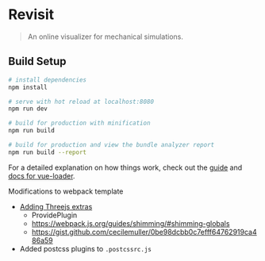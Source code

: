 # Revisit

> An online visualizer for mechanical simulations.

## Build Setup

``` bash
# install dependencies
npm install

# serve with hot reload at localhost:8080
npm run dev

# build for production with minification
npm run build

# build for production and view the bundle analyzer report
npm run build --report
```

For a detailed explanation on how things work, check out the [guide](http://vuejs-templates.github.io/webpack/) and [docs for vue-loader](http://vuejs.github.io/vue-loader).



Modifications to webpack template
- [Adding Threejs extras](https://github.com/mrdoob/three.js/issues/9562)
  + ProvidePlugin
  + https://webpack.js.org/guides/shimming/#shimming-globals
  + https://gist.github.com/cecilemuller/0be98dcbb0c7efff64762919ca486a59
- Added postcss plugins to `.postcssrc.js`
